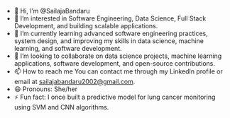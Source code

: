 - 👋 Hi, I’m @SailajaBandaru
- 👀 I’m interested in Software Engineering, Data Science, Full Stack Development, and building scalable applications.
- 🌱 I’m currently learning advanced software engineering practices, system design, and improving my skills in data science, machine learning, and software development.
- 💞️ I’m looking to collaborate on data science projects, machine learning applications, software development, and open-source contributions.
- 📫 How to reach me You can contact me through my LinkedIn profile or email at sailajabandaru2002@gmail.com.
- 😄 Pronouns: She/her
- ⚡ Fun fact: I once built a predictive model for lung cancer monitoring using SVM and CNN algorithms.
